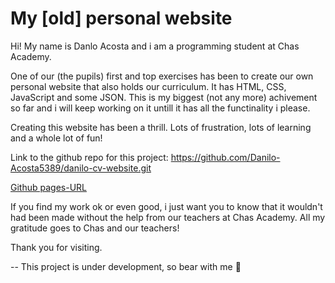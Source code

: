 # My [old] personal website


Hi! My name is Danlo Acosta and i am a programming student at Chas Academy. 

One of our (the pupils) first and top exercises has been to create our own personal website that also holds our curriculum. It has HTML, CSS, JavaScript and some JSON. This is my biggest (not any more) achivement so far and i will keep working on it untill it has all the functinality i please.

Creating this website has been a thrill. Lots of frustration, lots of learning and a whole lot of fun!

Link to the github repo for this project: https://github.com/Danilo-Acosta5389/danilo-cv-website.git

[Github pages-URL](https://danilo-acosta5389.github.io/danilo-cv-website/)

If you find my work ok or even good, i just want you to know that it wouldn't had been made without the help from our teachers at Chas Academy. All my gratitude goes to Chas and our teachers!

Thank you for visiting.

-- This project is under development, so bear with me 🐻
